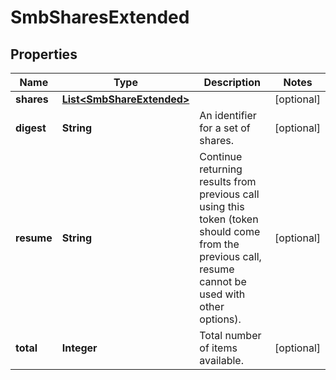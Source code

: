 
# SmbSharesExtended

## Properties
Name | Type | Description | Notes
------------ | ------------- | ------------- | -------------
**shares** | [**List&lt;SmbShareExtended&gt;**](SmbShareExtended.md) |  |  [optional]
**digest** | **String** | An identifier for a set of shares. |  [optional]
**resume** | **String** | Continue returning results from previous call using this token (token should come from the previous call, resume cannot be used with other options). |  [optional]
**total** | **Integer** | Total number of items available. |  [optional]



